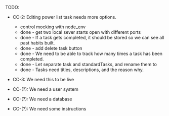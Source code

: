 
TODO:
  - CC-2: Editing power list task needs more options.
    - control mocking with node_env
    - done - get two local sever starts open with different ports
    - done - If a task gets completed, it should be stored so we can see all past habits built.
    - done - add delete task button
    - done - We need to be able to track how many times a task has been completed.
    - done - Let separate task and standardTasks, and rename them to
    - done - Tasks need titles, descriptions, and the reason why.

  - CC-3: We need this to be live

  - CC-(?): We need a user system
  - CC-(?): We need a database
  - CC-(?): We need some instructions

